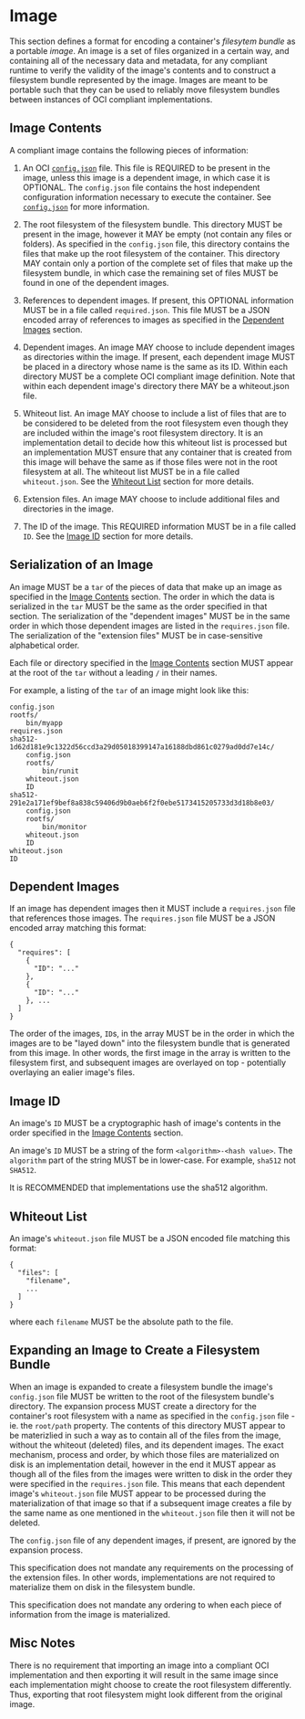 # Image

This section defines a format for encoding a container's *filesytem bundle* as a portable *image*.
An image is a set of files organized in a certain way, and containing all of the necessary data and metadata, for any compliant runtime to verify the validity of the image's contents and to construct a filesystem bundle represented by the image.
Images are meant to be portable such that they can be used to reliably move filesystem bundles between instances of OCI compliant implementations.

## Image Contents

A compliant image contains the following pieces of information:

1. An OCI [`config.json`](config.md) file.
This file is REQUIRED to be present in the image, unless this image is a dependent image, in which case it is OPTIONAL.
The `config.json` file contains the host independent configuration information necessary to execute the container.
See [`config.json`](config.md) for more information.

1. The root filesystem of the filesystem bundle.
This directory MUST be present in the image, however it MAY be empty (not contain any files or folders).
As specified in the `config.json` file, this directory contains the files that make up the root filesystem of the container.
This directory MAY contain only a portion of the complete set of files that make up the filesystem bundle, in which case the remaining set of files MUST be found in one of the dependent images.

1. References to dependent images.
If present, this OPTIONAL information MUST be in a file called `required.json`.
This file MUST be a JSON encoded array of references to images as specified in the [Dependent Images](#dependent-images) section.

1. Dependent images.
An image MAY choose to include dependent images as directories within the image.
If present, each dependent image MUST be placed in a directory whose name is the same as its ID.
Within each directory MUST be a complete OCI compliant image definition.
Note that within each dependent image's directory there MAY be a whiteout.json file.

1. Whiteout list.
An image MAY choose to include a list of files that are to be considered to be deleted from the root filesystem even though they are included within the image's root filesystem directory.
It is an implementation detail to decide how this whiteout list is processed but an implementation MUST ensure that any container that is created from this image will behave the same as if those files were not in the root filesystem at all.
The whiteout list MUST be in a file called `whiteout.json`.
See the [Whiteout List](#whiteout-list) section for more details.

1. Extension files.
An image MAY choose to include additional files and directories in the image.

1. The ID of the image.
This REQUIRED information MUST be in a file called `ID`.
See the [Image ID](#image-id) section for more details.

## Serialization of an Image

An image MUST be a `tar` of the pieces of data that make up an image as specified in the [Image Contents](#image-contents) section.
The order in which the data is serialized in the `tar` MUST be the same as the order specified in that section.
The serialization of the "dependent images" MUST be in the same order in which those dependent images are listed in the `requires.json` file.
The serialization of the  "extension files" MUST be in case-sensitive alphabetical order.

Each file or directory specified in the [Image Contents](#image-contents) section MUST appear at the root of the `tar` without a leading `/` in their names.

For example, a listing of the `tar` of an image might look like this:
```
config.json
rootfs/
    bin/myapp
requires.json
sha512-1d62d181e9c1322d56ccd3a29d05018399147a16188dbd861c0279ad0dd7e14c/
    config.json
    rootfs/
        bin/runit
    whiteout.json
    ID
sha512-291e2a171ef9bef8a838c59406d9b0aeb6f2f0ebe5173415205733d3d18b8e03/
    config.json
    rootfs/
        bin/monitor
    whiteout.json
    ID
whiteout.json
ID
```

## Dependent Images

If an image has dependent images then it MUST include a `requires.json` file that references those images.
The `requires.json` file MUST be a JSON encoded array matching this format:
```
{
  "requires": [
    {
      "ID": "..."
    },
    {
      "ID": "..."
    }, ...
  ]
}
```

The order of the images, `ID`s, in the array MUST be in the order in which the images are to be "layed down" into the filesystem bundle that is generated from this image.
In other words, the first image in the array is written to the filesystem first, and subsequent images are overlayed on top - potentially overlaying an ealier image's files.

## Image ID

An image's `ID` MUST be a cryptographic hash of image's contents in the order specified in the [Image Contents](#image-contents) section.

An image's `ID` MUST be a string of the form `<algorithm>-<hash value>`.
The `algorithm` part of the string MUST be in lower-case.
For example, `sha512` not `SHA512`.

It is RECOMMENDED that implementations use the sha512 algorithm.

## Whiteout List

An image's `whiteout.json` file MUST be a JSON encoded file matching this format:
```
{
  "files": [
    "filename",
    ...
  ]
}
```
where each `filename` MUST be the absolute path to the file.

## Expanding an Image to Create a Filesystem Bundle

When an image is expanded to create a filesystem bundle the image's `config.json` file MUST be written to the root of the filesystem bundle's directory.
The expansion process MUST create a directory for the container's root filesystem with a name as specified in the `config.json` file - ie. the `root/path` property.
The contents of this directory MUST appear to be materizlied in such a way as to contain all of the files from the image, without the whiteout (deleted) files, and its dependent images.
The exact mechanism, process and order, by which those files are materialized on disk is an implementation detail, however in the end it MUST appear as though all of the files from the images were written to disk in the order they were specified in the `requires.json` file.
This means that each dependent image's `whiteout.json` file MUST appear to be processed during the materialization of that image so that if a subsequent image creates a file by the same name as one mentioned in the `whiteout.json` file then it will not be deleted.

The `config.json` file of any dependent images, if present, are ignored by the expansion process.

This specification does not mandate any requirements on the processing of the extension files.
In other words, implementations are not required to materialize them on disk in the filesystem bundle.

This specification does not mandate any ordering to when each piece of information from the image is materialized.

## Misc Notes

There is no requirement that importing an image into a compliant OCI implementation and then exporting it will result in the same image since each implementation might choose to create the root filesystem differently.
Thus, exporting that root filesystem might look different from the original image.
